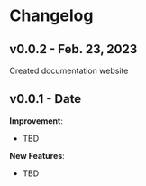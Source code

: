 # Changelog

## v0.0.2 - Feb. 23, 2023
Created documentation website

## v0.0.1 - Date

**Improvement**:

-   TBD

**New Features**:

-   TBD
